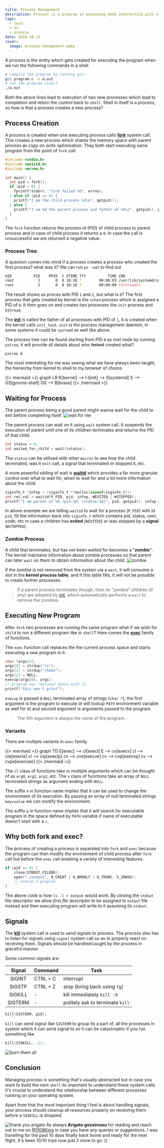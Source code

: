 ```yaml
---
title: Process Management
description: Process is a program in executing mode interacting with system and making changes to its state. But how do we manage the life cycle of a process from creating it, waiting for it, killing it or communicating with it?
tags:
  - tech
  - os
  - process
date: 2024-10-13
cover:
  image: process-management.webp
---
```


A process is the entity which gets created for executing the program when we run the following commands in a shell
```bash
# compile the program by running gcc
gcc program.c -o a.out
# run the program itself
./a.out
```

Both the above lines lead to execution of two new processes which lead to completion and return the control back to `shell`. Shell in itself is a process, so how is that a process creates a new process?

## Process Creation
A process is created when one executing process calls **[fork](https://linux.die.net/man/2/fork)** system call. This creates a new process which shares the memory space with parent process as _copy on write_ optimisation. They both start executing same program from the point of `fork` call.

```c
#include <stdio.h>
#include <unistd.h>
#include <errno.h>

int main() {
  int pid = fork();
  if (pid < 0) {
    fprintf(stderr, "fork failed %d", errno);
  } else if (pid == 0) {
    printf("I am the child process %d\n", getpid());
  } else {
    printf("I am %d the parent process and father of %d\n", getpid(), pid);
  }
}
```

The `fork` function returns the process id (PID) of child process to parent process and in case of child process it returns a `0`. In case the call is unsuccessful we are returned a negative value.

### Process Tree
A question comes into mind if a process creates a process who created the first process? what was it? We can run `ps -eaf` to find out
```bash
UID          PID    PPID  C STIME TTY          TIME CMD
root           1       0  0 10:10 ?        00:00:03 /usr/lib/systemd/systemd --switched-root --system --deserialize=45 rhgb
root           2       0  0 10:10 ?        00:00:00 [kthreadd]
```

The result shows us proces with PID `1` and `2`, but what is `0`? The first process that gets created by kernel is the `sched` process which is assigned a PID of `0`. It then goes on and creates two processes the `init` process and `kthread`.

The **[init](https://linux.die.net/man/8/init)** is called the father of all processes with PID of `1`, it is created when the kernel calls `init_task`. `init` is the process management daemon, in some systems it could be `systemd` as well like above.

The process tree can be found starting from PID `0` as root node by running `pstree`, it will provide all details about who ~~forked~~ created what?
```
pstree 0
```

The most interesting for me was seeing what we have always been taught, the hierarchy from kernel to shell to my browser of choice.

{{< mermaid >}}
graph LR
	K[kernel] --> I
	I[init] --> S[systemd]
	S --> GS[gnome-shell]
	GS --> B[brave]
{{< /mermaid >}}

## Waiting for Process
The parent process being a good parent might wanna wait for the child to exit before completing itself.
![wait for me](https://i.giphy.com/media/v1.Y2lkPTc5MGI3NjExbndwaHQ4cGxtb2hnNzVtaDcwaHl6dHl0a3Vqd2owcmt6c3p1dTY2dSZlcD12MV9pbnRlcm5hbF9naWZfYnlfaWQmY3Q9Zw/L8hdZuf5cJ7mo/giphy-downsized.gif)

The parent process can wait on it using `wait` system call. It suspends the execution of parent until one of its children terminates and returns the PID of that child.
```c
int status = 0;
int waited_for_child = wait(&status);
```

The `status` can be utilised with other `macros` to see how the child terminated, was it `exit` call, a signal that terminated or stopped it, etc.

A more powerful sibling of wait is **[waitid](https://linux.die.net/man/2/waitid)** which provides a far more granular control over what to wait for, when to wait for and a lot more information about the child.
```c
siginfo_t *infop = (siginfo_t *)malloc(sizeof(siginfo_t));
int ret_val = waitid(P_PID, pid, infop, WEXITED | WSTOPPED);
printf("I am parent of %d (pid:%d) (status:%d)", pid, getpid(), infop->si_status);
```

In above example we are telling `waitid` to wait for a process (`P_PID`) with id `pid`, fill the information back into `siginfo_t` which contains pid, status, user, code, etc in case a children has **exited** (`WEXITED`) or was stopped by a **signal** (`WSTOPPED`).

### Zombie Process
A child that terminates, but has not been waited for becomes a "***zombie***". The kernel maintains information about zombie processes so that parent can later `wait` on them to obtain information about the child.
![zombie](https://i.giphy.com/media/v1.Y2lkPTc5MGI3NjExazl6OWprMDg0a290YWFyOHljdncwOW03dDFiN3QzcXpzNDltOHVucyZlcD12MV9pbnRlcm5hbF9naWZfYnlfaWQmY3Q9Zw/fXb4sSFXz3hNKo4rAs/giphy.gif)

If the zombie is not removed from the system via a `wait`, it will consume a slot in the **kernel process table**, and if this table fills, it will not be possible to create further processes.

>If a parent process terminates though, then its "zombie" children (if any) are adopted by [init](#process-tree), which automatically performs a `wait` to remove the zombies.

## Executing New Program
After `fork` two processes are running the same program what if we wish for `child` to run a different program like in `shell`? Here comes the **[exec](https://linux.die.net/man/3/execvp)** family of functions.

The `exec` function call replaces the the current process space and starts executing a new program in it.
```c
char *args[3];
args[0] = strdup("ls");
args[1] = strdup("/home");
args[2] = NULL;
execvp(args[0], args);
// program was replaced above with ls
printf("this won't print");
```

`execvp` is passed a `NULL` terminated array of strings (`char *`), the first argument is the program to execute (it will lookup `PATH` environment variable as well for it) and second argument is arguments passed to the program.

>The 0th argument is always the name of the program.

### Variants
There are multiple variants in `exec` family.

{{< mermaid >}}
graph TD
	E[exec] --> cl[execl]
	E --> cv[execv]
	cl --> cle[execle]
	cl --> clp[execlp]
	cv --> cve[execve]
	cv --> cvp[execvp]
	cv --> cvpe[execvpe]
{{< /mermaid >}}

The `cl` class of functions take in multiple arguments which can be thought of as `arg0`, `arg1`, `arg2`, etc. The `v` class of functions take an array of `NULL` terminated strings as argument ending with `NULL`.

The suffix `e` in function name implies that it can be used to change the environment of its execution. By passing an array of null terminated strings `key=value` we can modify the environment.

The suffix `p` in function name implies that it will search for executable program in the space defined by `PATH` variable if name of executable doesn't start with a `/`.

## Why both fork and exec?
The process of creating a process is separated into `fork` and `exec` because the program can then modify the environment of child process after `fork` call but before the `exec` call enabling a variety of interesting features.

```c
if (pid == 0) {
	close(STDOUT_FILENO);
	open("./output", O_CREAT | O_WRONLY | O_TRUNC, S_IRWXU);
	// execvp a program
}
```

The above code is how `ls -l > output` would work. By closing the `stdout` file descriptor we allow *first file descriptor* to be assigned to `output` file instead and then executing program will write to it assuming its `stdout`.

## Signals
The **[kill](https://linux.die.net/man/3/kill)** system call is used to send signals to process. The process also has to listen for signals using `signal` system call so as to properly react on receiving them. Signals should be handled/caught by the process in graceful manner

Some common signals are:

| Signal  | Command  | Task                             |
| :-----: | -------- | -------------------------------- |
| SIGINT  | CTRL + C | interrupt                        |
| SIGSTP  | CTRL + Z | stop (bring back using `fg`)     |
| SIGKILL | -        | kill immediately `kill -9`       |
| SIGTERM | -        | politely ask to terminate `kill` |

```c
kill(SIGTERM, pid);
```

`kill` can send signal like `SIGTERM` to group its a part of, all the processes in system which it can send signal to so it can be catastrophic if you run something like
```c
kill(SIGKILL, -1);
```

![burn them all](https://i.giphy.com/media/v1.Y2lkPTc5MGI3NjExbDdiam8wMzI5MHhjOGpqczNqaGM3ejlvdW42NTZkOWo0OGd0Z2IxNiZlcD12MV9pbnRlcm5hbF9naWZfYnlfaWQmY3Q9Zw/11C9FF35M6aXu0/giphy.gif)

## Conclusion
Managing process is something that's usually abstracted but in case you want to build the next `shell` its important to understand these system calls. It's crucial to understand the *relationship* between different processes running on your operating system.

Apart from that the most important thing I feel is about handling signals, your process should cleanup all resources properly on receiving them before a `SIGKILL` is dropped.

![thank you arigato](https://i.giphy.com/media/v1.Y2lkPTc5MGI3NjExczIzODE2bDdnNzNjYWE1ODAxZTI4cWxwZXkxcGJwM3Y4dm0xb213dCZlcD12MV9pbnRlcm5hbF9naWZfYnlfaWQmY3Q9Zw/3ohhwh1Nme90Zf0B6E/giphy.gif)
As always **Arigato gozaimasu** for reading and reach out to me on [@1108King](https://twitter.com/1108King) in case you have any queries or suggestions. I was travelling for the past 10 days finally back home and ready for the next flight. It's been 10/10 trips now just 2 more to go :))
